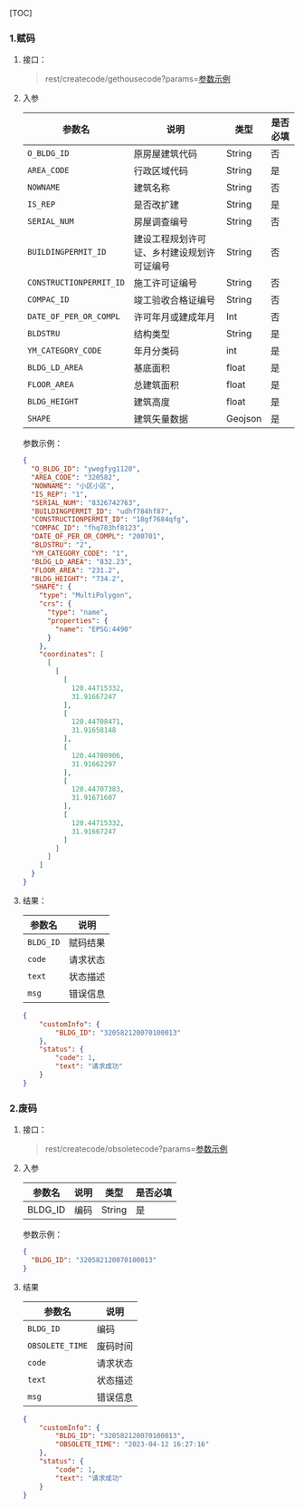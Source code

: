 [TOC]



### 1.赋码

1. 接口：

   > rest/createcode/gethousecode?params=[参数示例](#1)

2. 入参

   | 参数名                  | 说明                                       | 类型    | 是否必填 |
   | ----------------------- | ------------------------------------------ | ------- | -------- |
   | `O_BLDG_ID`             | 原房屋建筑代码                             | String  | 否       |
   | `AREA_CODE`             | 行政区域代码                               | String  | 是       |
   | `NOWNAME`               | 建筑名称                                   | String  | 否       |
   | `IS_REP`                | 是否改扩建                                 | String  | 是       |
   | `SERIAL_NUM`            | 房屋调查编号                               | String  | 否       |
   | `BUILDINGPERMIT_ID`     | 建设工程规划许可证、乡村建设规划许可证编号 | String  | 否       |
   | `CONSTRUCTIONPERMIT_ID` | 施工许可证编号                             | String  | 否       |
   | `COMPAC_ID`             | 竣工验收合格证编号                         | String  | 否       |
   | `DATE_OF_PER_OR_COMPL`  | 许可年月或建成年月                         | Int     | 否       |
   | `BLDSTRU`               | 结构类型                                   | String  | 是       |
   | `YM_CATEGORY_CODE`      | 年月分类码                                 | int     | 是       |
   | `BLDG_LD_AREA`          | 基底面积                                   | float   | 是       |
   | `FLOOR_AREA`            | 总建筑面积                                 | float   | 是       |
   | `BLDG_HEIGHT`           | 建筑高度                                   | float   | 是       |
   | `SHAPE`                 | 建筑矢量数据                               | Geojson | 是       |

   <div id="1">参数示例：</div>

   ```json
   {
     "O_BLDG_ID": "ywegfyg1120",
     "AREA_CODE": "320582",
     "NOWNAME": "小区小区",
     "IS_REP": "1",
     "SERIAL_NUM": "8326742763",
     "BUILDINGPERMIT_ID": "udhf784hf87",
     "CONSTRUCTIONPERMIT_ID": "18gf7684qfg",
     "COMPAC_ID": "fhq783hf8123",
     "DATE_OF_PER_OR_COMPL": "200701",
     "BLDSTRU": "2",
     "YM_CATEGORY_CODE": "1",
     "BLDG_LD_AREA": "832.23",
     "FLOOR_AREA": "231.2",
     "BLDG_HEIGHT": "734.2",
     "SHAPE": {
       "type": "MultiPolygon",
       "crs": {
         "type": "name",
         "properties": {
           "name": "EPSG:4490"
         }
       },
       "coordinates": [
         [
           [
             [
               120.44715332,
               31.91667247
             ],
             [
               120.44708471,
               31.91658148
             ],
             [
               120.44700906,
               31.91662297
             ],
             [
               120.44707383,
               31.91671607
             ],
             [
               120.44715332,
               31.91667247
             ]
           ]
         ]
       ]
     }
   }
   ```

3. 结果：

   | 参数名    | 说明     |
   | --------- | -------- |
   | `BLDG_ID` | 赋码结果 |
   | `code`    | 请求状态 |
   | `text`    | 状态描述 |
   | `msg`     | 错误信息 |

   

   ```json
   {
       "customInfo": {
           "BLDG_ID": "320582120070100013"
       },
       "status": {
           "code": 1,
           "text": "请求成功"
       }
   }
   ```

   

### 2.废码

1. 接口：

   > rest/createcode/obsoletecode?params=[参数示例](#2)

2. 入参

   | 参数名  | 说明 | 类型   | 是否必填 |
   | ------- | ---- | ------ | -------- |
   | BLDG_ID | 编码 | String | 是       |

   <div id="2">参数示例：</div>

   ```json
   {
     "BLDG_ID": "320582120070100013"
   }
   ```

3. 结果

   | 参数名          | 说明     |
   | --------------- | -------- |
   | `BLDG_ID`       | 编码     |
   | `OBSOLETE_TIME` | 废码时间 |
   | `code`          | 请求状态 |
   | `text`          | 状态描述 |
   | `msg`           | 错误信息 |

   ```json
   {
       "customInfo": {
           "BLDG_ID": "320582120070100013",
           "OBSOLETE_TIME": "2023-04-12 16:27:16"
       },
       "status": {
           "code": 1,
           "text": "请求成功"
       }
   }
   ```

   